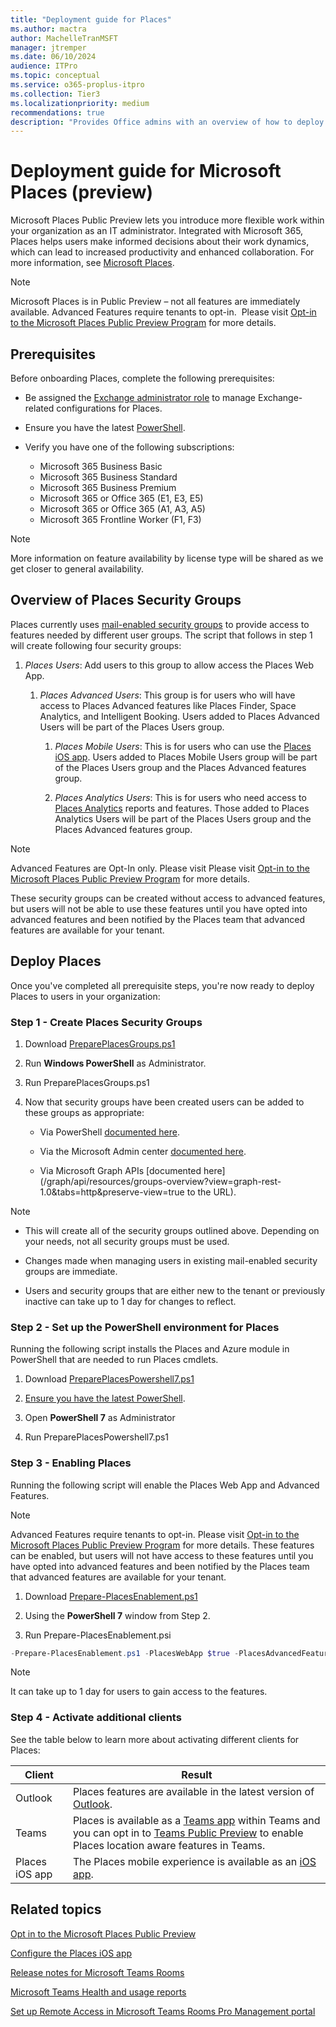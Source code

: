 ```yaml
---
title: "Deployment guide for Places"
ms.author: mactra
author: MachelleTranMSFT
manager: jtremper
ms.date: 06/10/2024
audience: ITPro
ms.topic: conceptual
ms.service: o365-proplus-itpro
ms.collection: Tier3
ms.localizationpriority: medium
recommendations: true
description: "Provides Office admins with an overview of how to deploy Microsoft Places to users in their organization."
---
```


# Deployment guide for Microsoft Places (preview)

Microsoft Places Public Preview lets you introduce more flexible work within your organization as an IT administrator. Integrated with Microsoft 365, Places helps users make informed decisions about their work dynamics, which can lead to increased productivity and enhanced collaboration. For more information, see [Microsoft Places](https://www.microsoft.com/microsoft-places).

> [!NOTE]
> Microsoft Places is in Public Preview – not all features are immediately available. Advanced Features require tenants to opt-in.  Please visit [Opt-in to the Microsoft Places Public Preview Program](/deployoffice/places/opt-in-places-preview) for more details.

## Prerequisites

Before onboarding Places, complete the following prerequisites:

- Be assigned the [Exchange administrator role](/microsoft-365/admin/add-users/about-exchange-online-admin-role) to manage Exchange-related configurations for Places.
- Ensure you have the latest [PowerShell](/powershell/scripting/install/installing-powershell-on-windows?view=powershell-7.4&preserve-view=true).
- Verify you have one of the following subscriptions:

  - Microsoft 365 Business Basic
  - Microsoft 365 Business Standard
  - Microsoft 365 Business Premium
  - Microsoft 365 or Office 365 (E1, E3, E5)
  - Microsoft 365 or Office 365 (A1, A3, A5)
  - Microsoft 365 Frontline Worker (F1, F3)

> [!NOTE]
> More information on feature availability by license type will be shared as we get closer to general availability.

## Overview of Places Security Groups

Places currently uses [mail-enabled security groups](/exchange/recipients-in-exchange-online/manage-mail-enabled-security-groups) to provide access to features needed by different user groups. The script that follows in step 1 will create following four security groups:

1. *Places Users*: Add users to this group to allow access the Places Web App.

   1. *Places Advanced Users*: This group is for users who will have access to Places Advanced features like Places Finder, Space Analytics, and Intelligent Booking. Users added to Places Advanced Users will be part of the Places Users group.

        1. *Places Mobile Users*: This is for users who can use the [Places iOS app](/deployoffice/places/configure-the-ios-app). Users added to Places Mobile Users group will be part of the Places Users group and the Places Advanced features group.

        1. *Places Analytics Users*: This is for users who need access to [Places Analytics](/deployoffice/places/places-analytics) reports and features. Those added to Places Analytics Users will be part of the Places Users group and the Places Advanced features group.

> [!NOTE]
> Advanced Features are Opt-In only. Please visit Please visit [Opt-in to the Microsoft Places Public Preview Program](/deployoffice/places/opt-in-places-preview) for more details.
>
> These security groups can be created without access to advanced features, but users will not be able to use these features until you have opted into advanced features and been notified by the Places team that advanced features are available for your tenant.

## Deploy Places

Once you've completed all prerequisite steps, you're now ready to deploy Places to users in your organization:

### Step 1 - Create Places Security Groups

1. Download [PreparePlacesGroups.ps1](https://microsoft-my.sharepoint-df.com/:u:/p/jayam/Ecsqrlqz8RFHqtyhkAlNVKEBYWnHZvW7F-fdtLpfuwyuQQ?e=FINCW2)

1. Run **Windows PowerShell** as Administrator.

1. Run PreparePlacesGroups.ps1

1. Now that security groups have been created users can be added to these groups as appropriate:

    - Via PowerShell [documented here](/microsoft-365/enterprise/manage-security-groups-with-microsoft-365-powershell).

    - Via the Microsoft Admin center [documented here](/microsoft-365/admin/email/create-edit-or-delete-a-security-group).

    - Via Microsoft Graph APIs [documented here](/graph/api/resources/groups-overview?view=graph-rest-1.0&tabs=http&preserve-view=true to the URL).

> [!NOTE]
>
> - This will create all of the security groups outlined above. Depending on your needs, not all security groups must be used.
>
> - Changes made when managing users in existing mail-enabled security groups are immediate.
>
> - Users and security groups that are either new to the tenant or previously inactive can take up to 1 day for changes to reflect.

### Step 2 - Set up the PowerShell environment for Places

Running the following script installs the Places and Azure module in PowerShell that are needed to run Places cmdlets.

1. Download [PreparePlacesPowershell7.ps1](https://microsoft-my.sharepoint-df.com/:u:/p/jayam/EXgGzVC0PUxBushlErnXNNYBBZu_8vI8dUtyMOxuQ32ilw?e=2hHDRr)

1. [Ensure you have the latest PowerShell](/powershell/scripting/install/installing-powershell-on-windows?view=powershell-7.4&preserve-view=true).

1. Open **PowerShell 7** as Administrator

1. Run PreparePlacesPowershell7.ps1

### Step 3 - Enabling Places

Running the following script will enable the Places Web App and Advanced Features.

> [!NOTE]
> Advanced Features require tenants to opt-in. Please visit [Opt-in to the Microsoft Places Public Preview Program](/deployoffice/places/opt-in-places-preview) for more details.
>These features can be enabled, but users will not have access to these features until you have opted into advanced features and been notified by the Places team that advanced features are available for your tenant.

1. Download [Prepare-PlacesEnablement.ps1](https://microsoft-my.sharepoint-df.com/:u:/p/jayam/Ec2Kbzmc9AdNieKZeDIvz0cBbrPWL-OtAw3I6Ps_aPp_Hg?e=Kcf7I9)

1. Using the **PowerShell 7** window from Step 2.

1. Run Prepare-PlacesEnablement.psi

```powershell
-Prepare-PlacesEnablement.ps1 -PlacesWebApp $true -PlacesAdvancedFeatures $true -PlacesAnalytics $true -PlacesMobileApp $true|
```

> [!NOTE]
> It can take up to 1 day for users to gain access to the features.

### Step 4 - Activate additional clients

See the table below to learn more about activating different clients for Places:

|Client|Result|
|----|----|
|Outlook|Places features are available in the latest version of [Outlook](/exchange/clients-and-mobile-in-exchange-online/outlook-on-the-web/enable-disable-employee-access-new-outlook#enable-or-disable-the-outlook-desktop-new-outlook-toggle).|
|Teams|Places is available as a [Teams app](/microsoftteams/apps-in-teams) within Teams and you can opt in to [Teams Public Preview](/microsoftteams/public-preview-doc-updates?tabs=new-teams-client) to enable Places location aware features in Teams.|
|Places iOS app| The Places mobile experience is available as an [iOS app](/DeployOffice/places/configure-the-ios-app).|

## Related topics

[Opt in to the Microsoft Places Public Preview](/deployoffice/places/opt-in-places-preview)

[Configure the Places iOS app](/deployoffice/places/configure-the-ios-app)

[Release notes for Microsoft Teams Rooms](/microsoftteams/rooms/rooms-release-note)

[Microsoft Teams Health and usage reports](/microsoftteams/rooms/health-and-usage-reports)

[Set up Remote Access in Microsoft Teams Rooms Pro Management portal](/microsoftteams/rooms/remotely-access-teams-rooms)
